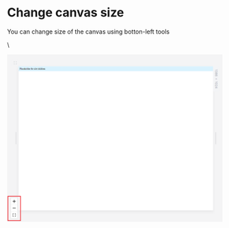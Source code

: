# Change canvas size

You can change size of the canvas using botton-left tools

\


![](<../../.gitbook/assets/image (8).png>)
